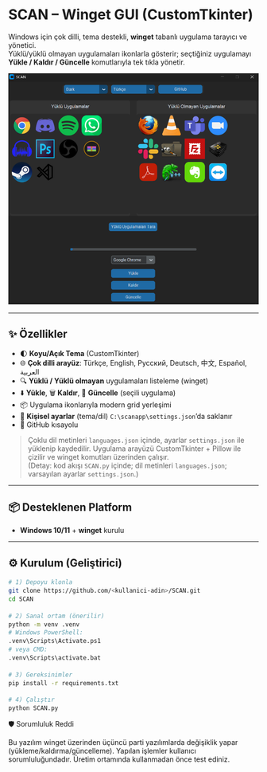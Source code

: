 # SCAN – Winget GUI (CustomTkinter)

Windows için çok dilli, tema destekli, **winget** tabanlı uygulama tarayıcı ve yönetici.  
Yüklü/yüklü olmayan uygulamaları ikonlarla gösterir; seçtiğiniz uygulamayı **Yükle / Kaldır / Güncelle** komutlarıyla tek tıkla yönetir.

![Screenshot](docs/screenshot.png)

---

## ✨ Özellikler

- 🌓 **Koyu/Açık Tema** (CustomTkinter)
- 🌐 **Çok dilli arayüz**: Türkçe, English, Русский, Deutsch, 中文, Español, العربية  
- 🔍 **Yüklü / Yüklü olmayan** uygulamaları listeleme (winget)
- ⬇️ **Yükle**, 🗑️ **Kaldır**, 🔄 **Güncelle** (seçili uygulama)
- 📦 Uygulama ikonlarıyla modern grid yerleşimi
- 💾 **Kişisel ayarlar** (tema/dil) `C:\scanapp\settings.json`’da saklanır
- 🔗 GitHub kısayolu

> Çoklu dil metinleri `languages.json` içinde, ayarlar `settings.json` ile yüklenip kaydedilir. Uygulama arayüzü CustomTkinter + Pillow ile çizilir ve winget komutları üzerinden çalışır.  
> (Detay: kod akışı `SCAN.py` içinde; dil metinleri `languages.json`; varsayılan ayarlar `settings.json`.) 

---

## 📦 Desteklenen Platform

- **Windows 10/11** + **winget** kurulu

---

## ⚙️ Kurulum (Geliştirici)

```bash
# 1) Depoyu klonla
git clone https://github.com/<kullanici-adin>/SCAN.git
cd SCAN

# 2) Sanal ortam (önerilir)
python -m venv .venv
# Windows PowerShell:
.venv\Scripts\Activate.ps1
# veya CMD:
.venv\Scripts\activate.bat

# 3) Gereksinimler
pip install -r requirements.txt

# 4) Çalıştır
python SCAN.py

```

🛡️ Sorumluluk Reddi

Bu yazılım winget üzerinden üçüncü parti yazılımlarda değişiklik yapar (yükleme/kaldırma/güncelleme).
Yapılan işlemler kullanıcı sorumluluğundadır. Üretim ortamında kullanmadan önce test ediniz.
